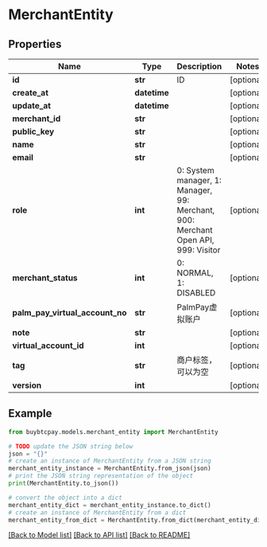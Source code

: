# MerchantEntity


## Properties

Name | Type | Description | Notes
------------ | ------------- | ------------- | -------------
**id** | **str** | ID | [optional] 
**create_at** | **datetime** |  | [optional] 
**update_at** | **datetime** |  | [optional] 
**merchant_id** | **str** |  | [optional] 
**public_key** | **str** |  | [optional] 
**name** | **str** |  | [optional] 
**email** | **str** |  | [optional] 
**role** | **int** | 0: System manager, 1: Manager, 99: Merchant, 900: Merchant Open API, 999: Visitor | [optional] 
**merchant_status** | **int** | 0: NORMAL, 1: DISABLED | [optional] 
**palm_pay_virtual_account_no** | **str** | PalmPay虚拟账户 | [optional] 
**note** | **str** |  | [optional] 
**virtual_account_id** | **int** |  | [optional] 
**tag** | **str** | 商户标签，可以为空 | [optional] 
**version** | **int** |  | [optional] 

## Example

```python
from buybtcpay.models.merchant_entity import MerchantEntity

# TODO update the JSON string below
json = "{}"
# create an instance of MerchantEntity from a JSON string
merchant_entity_instance = MerchantEntity.from_json(json)
# print the JSON string representation of the object
print(MerchantEntity.to_json())

# convert the object into a dict
merchant_entity_dict = merchant_entity_instance.to_dict()
# create an instance of MerchantEntity from a dict
merchant_entity_from_dict = MerchantEntity.from_dict(merchant_entity_dict)
```
[[Back to Model list]](../README.md#documentation-for-models) [[Back to API list]](../README.md#documentation-for-api-endpoints) [[Back to README]](../README.md)


